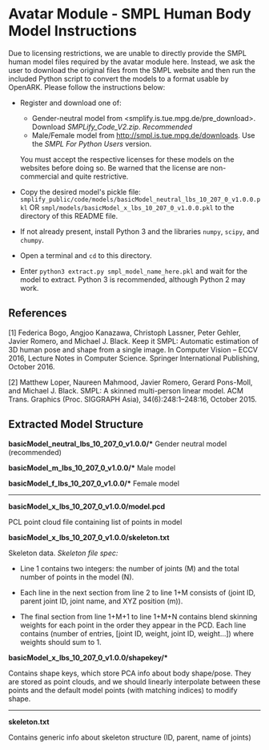 # Avatar Module - SMPL Human Body Model Instructions
Due to licensing restrictions, we are unable to directly provide the SMPL human model files required by the avatar module here. Instead, we ask the user to download the original files from the SMPL website and then run the included Python script to convert the models to a format usable by OpenARK. Please follow the instructions below:

- Register and download one of:
    - Gender-neutral model from <smplify.is.tue.mpg.de/pre_download>. Download *SMPLify_Code_V2.zip*. *Recommended*
    - Male/Female model from <http://smpl.is.tue.mpg.de/downloads>. Use the *SMPL For Python Users* version.
    
    You must accept the respective licenses for these models on the websites before doing so. Be warned that the license are non-commercial and quite restrictive.
    
- Copy the desired model's pickle file: `smplify_public/code/models/basicModel_neutral_lbs_10_207_0_v1.0.0.pkl` OR `smpl/models/basicModel_x_lbs_10_207_0_v1.0.0.pkl` to the directory of this README file.

- If not already present, install Python 3 and the libraries `numpy`, `scipy`, and `chumpy`.

- Open a terminal and `cd` to this directory.

- Enter `python3 extract.py smpl_model_name_here.pkl` and wait for the model to extract. Python 3 is recommended, although Python 2 may work.

## References

[1] Federica Bogo, Angjoo Kanazawa, Christoph Lassner, Peter Gehler, Javier
Romero, and Michael J. Black. Keep it SMPL: Automatic estimation of 3D
human pose and shape from a single image. In Computer Vision – ECCV 2016, Lecture Notes in Computer Science. Springer International Publishing,
October 2016.

[2] Matthew Loper, Naureen Mahmood, Javier Romero, Gerard Pons-Moll, and
Michael J. Black. SMPL: A skinned multi-person linear model.
ACM Trans. Graphics (Proc. SIGGRAPH Asia), 34(6):248:1–248:16, October 2015.

## Extracted Model Structure

**basicModel_neutral_lbs_10_207_0_v1.0.0/\*** Gender neutral model (recommended)

**basicModel_m_lbs_10_207_0_v1.0.0/\*** Male model

**basicModel_f_lbs_10_207_0_v1.0.0/\*** Female model

-------

**basicModel_x_lbs_10_207_0_v1.0.0/model.pcd** 

PCL point cloud file containing list of points in model

**basicModel_x_lbs_10_207_0_v1.0.0/skeleton.txt**  

Skeleton data. *Skeleton file spec:*  

- Line 1 contains two integers: the number of joints (M) and the total number of points in the model (N).

- Each line in the next section from line 2 to line 1+M consists of (joint ID, parent joint ID, joint name, and XYZ position (m)).

- The final section from line 1+M+1 to line 1+M+N contains blend skinning weights for each point in the order they appear in the PCD. Each line contains (number of entries, [joint ID, weight, joint ID, weight...]) where weights should sum to 1.

**basicModel_x_lbs_10_207_0_v1.0.0/shapekey/\*** 

Contains shape keys, which store PCA info about body shape/pose.  They are stored as point clouds, and we should linearly interpolate between these points and the default model points (with matching indices) to modify shape.

------
**skeleton.txt** 

Contains generic info about skeleton structure (ID, parent, name of joints)
